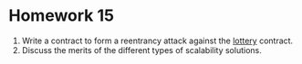 # Homework 15

1. Write a contract to form a reentrancy attack against the [lottery](https://gist.github.com/letsgitcracking/7298877cd143b5fe0ba0a692e449647b) contract.
2. Discuss the merits of the different types of scalability solutions.